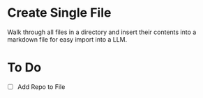 
# Create Single File
Walk through all files in a directory and insert their contents into a markdown file for easy import into a LLM.

# To Do
- [ ] Add Repo to File
